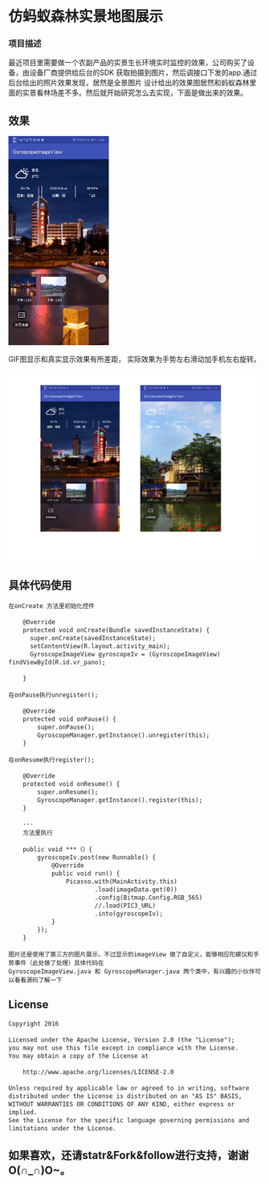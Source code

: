 # 仿蚂蚁森林实景地图展示


### 项目描述

最近项目里需要做一个农副产品的实景生长环境实时监控的效果，公司购买了设备，由设备厂商提供给后台的SDK 获取拍摄到图片，然后调接口下发的app.通过后台给出的照片效果发现，居然是全景图片 设计给出的效果图居然和蚂蚁森林里面的实景看林场差不多。然后就开始研究怎么去实现，下面是做出来的效果。

## 效果

![图片描述](https://raw.githubusercontent.com/AdorkableDog/GyroscopeImageView/master/screenshot/SVID_20190423_170935_1.gif)

 GIF图显示和真实显示效果有所差距， 实际效果为手势左右滑动加手机左右旋转。

![图片描述](https://raw.githubusercontent.com/AdorkableDog/GyroscopeImageView/master/screenshot/screenshot.jpg)

## 具体代码使用

	在onCreate 方法里初始化控件

		@Override
		protected void onCreate(Bundle savedInstanceState) {
		  super.onCreate(savedInstanceState);
		  setContentView(R.layout.activity_main);
		  GyroscopeImageView gyroscopeIv = (GyroscopeImageView) findViewById(R.id.vr_pano);

		}

	在onPause执行unregister();
	
		@Override
		protected void onPause() {
			super.onPause();
			GyroscopeManager.getInstance().unregister(this);
		}

	在onResume执行register();
	
		@Override
		protected void onResume() {
			super.onResume();
			GyroscopeManager.getInstance().register(this);
		}

		···
		方法里执行
		
		public void ***（）{
	 		gyroscopeIv.post(new Runnable() {
				@Override
				public void run() {
					Picasso.with(MainActivity.this)
							.load(imageData.get(0))
							.config(Bitmap.Config.RGB_565)
							//.load(PIC3_URL)
							.into(gyroscopeIv);
				}
			});
		}

	图片还是使用了第三方的图片展示，不过显示的imageView 做了自定义，能够相应陀螺仪和手势事件（此处做了处理）具体代码在
	GyroscopeImageView.java 和 GyroscopeManager.java 两个类中，有兴趣的小伙伴可以看看源码了解一下
##
## License

    Copyright 2016 
    
    Licensed under the Apache License, Version 2.0 (the "License");
    you may not use this file except in compliance with the License.
    You may obtain a copy of the License at
    
        http://www.apache.org/licenses/LICENSE-2.0
    
    Unless required by applicable law or agreed to in writing, software
    distributed under the License is distributed on an "AS IS" BASIS,
    WITHOUT WARRANTIES OR CONDITIONS OF ANY KIND, either express or implied.
    See the License for the specific language governing permissions and
    limitations under the License.

## 如果喜欢，还请statr&Fork&follow进行支持，谢谢O(∩_∩)O~。

	





